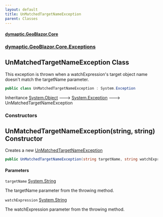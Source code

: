 ```yaml
---
layout: default
title: UnMatchedTargetNameException
parent: Classes
---
```

#### [dymaptic.GeoBlazor.Core](index.html 'index')
### [dymaptic.GeoBlazor.Core.Exceptions](index.html#dymaptic.GeoBlazor.Core.Exceptions 'dymaptic.GeoBlazor.Core.Exceptions')

## UnMatchedTargetNameException Class

This exception is thrown when a watchExpression's target object name doesn't match the targetName parameter.

```csharp
public class UnMatchedTargetNameException : System.Exception
```

Inheritance [System.Object](https://docs.microsoft.com/en-us/dotnet/api/System.Object 'System.Object') &#129106; [System.Exception](https://docs.microsoft.com/en-us/dotnet/api/System.Exception 'System.Exception') &#129106; UnMatchedTargetNameException
### Constructors

<a name='dymaptic.GeoBlazor.Core.Exceptions.UnMatchedTargetNameException.UnMatchedTargetNameException(string,string)'></a>

## UnMatchedTargetNameException(string, string) Constructor

Creates a new [UnMatchedTargetNameException](dymaptic.GeoBlazor.Core.Exceptions.UnMatchedTargetNameException.html 'dymaptic.GeoBlazor.Core.Exceptions.UnMatchedTargetNameException')

```csharp
public UnMatchedTargetNameException(string targetName, string watchExpression);
```
#### Parameters

<a name='dymaptic.GeoBlazor.Core.Exceptions.UnMatchedTargetNameException.UnMatchedTargetNameException(string,string).targetName'></a>

`targetName` [System.String](https://docs.microsoft.com/en-us/dotnet/api/System.String 'System.String')

The targetName parameter from the throwing method.

<a name='dymaptic.GeoBlazor.Core.Exceptions.UnMatchedTargetNameException.UnMatchedTargetNameException(string,string).watchExpression'></a>

`watchExpression` [System.String](https://docs.microsoft.com/en-us/dotnet/api/System.String 'System.String')

The watchExpression parameter from the throwing method.
